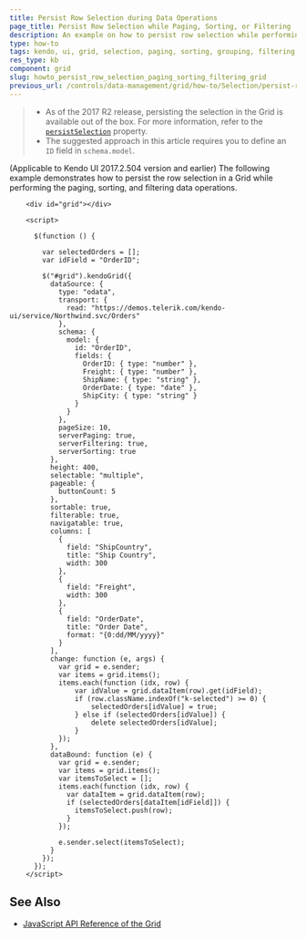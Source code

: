 ```yaml
---
title: Persist Row Selection during Data Operations
page_title: Persist Row Selection while Paging, Sorting, or Filtering | Kendo UI Grid for jQuery
description: An example on how to persist row selection while performing the paging, sorting, and filtering data operations.
type: how-to
tags: kendo, ui, grid, selection, paging, sorting, grouping, filtering
res_type: kb
component: grid
slug: howto_persist_row_selection_paging_sorting_filtering_grid
previous_url: /controls/data-management/grid/how-to/Selection/persist-row-selection-while-paging
---
```


> * As of the 2017 R2 release, persisting the selection in the Grid is available out of the box. For more information, refer to the [`persistSelection`](/api/javascript/ui/grid/configuration/persistselection) property.
> * The suggested approach in this article requires you to define an `ID` field in `schema.model`.

(Applicable to Kendo UI 2017.2.504 version and earlier) The following example demonstrates how to persist the row selection in a Grid while performing the paging, sorting, and filtering data operations.

```dojo
    <div id="grid"></div>

    <script>

      $(function () {

        var selectedOrders = [];
        var idField = "OrderID";

        $("#grid").kendoGrid({
          dataSource: {
            type: "odata",
            transport: {
              read: "https://demos.telerik.com/kendo-ui/service/Northwind.svc/Orders"
            },
            schema: {
              model: {
                id: "OrderID",
                fields: {
                  OrderID: { type: "number" },
                  Freight: { type: "number" },
                  ShipName: { type: "string" },
                  OrderDate: { type: "date" },
                  ShipCity: { type: "string" }
                }
              }
            },
            pageSize: 10,
            serverPaging: true,
            serverFiltering: true,
            serverSorting: true
          },
          height: 400,
          selectable: "multiple",
          pageable: {
            buttonCount: 5
          },
          sortable: true,
          filterable: true,
          navigatable: true,
          columns: [
            {
              field: "ShipCountry",
              title: "Ship Country",
              width: 300
            },
            {
              field: "Freight",
              width: 300
            },
            {
              field: "OrderDate",
              title: "Order Date",
              format: "{0:dd/MM/yyyy}"
            }
          ],
          change: function (e, args) {
            var grid = e.sender;
            var items = grid.items();
            items.each(function (idx, row) {
                var idValue = grid.dataItem(row).get(idField);
                if (row.className.indexOf("k-selected") >= 0) {
                    selectedOrders[idValue] = true;
                } else if (selectedOrders[idValue]) {
                    delete selectedOrders[idValue];
                }
            });
          },
          dataBound: function (e) {
            var grid = e.sender;
            var items = grid.items();
            var itemsToSelect = [];
            items.each(function (idx, row) {
              var dataItem = grid.dataItem(row);
              if (selectedOrders[dataItem[idField]]) {
                itemsToSelect.push(row);
              }
            });

            e.sender.select(itemsToSelect);
          }
        });
      });
    </script>
```

## See Also

* [JavaScript API Reference of the Grid](/api/javascript/ui/grid)
